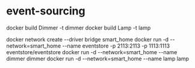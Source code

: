 # event-sourcing
docker build Dimmer -t dimmer
docker build Lamp -t lamp

docker network create --driver bridge smart_home
docker run -d --network=smart_home --name eventstore -p 2113:2113 -p 1113:1113 eventstore/eventstore
docker run -d --network=smart_home --name dimmer dimmer
docker run -d --network=smart_home --name lamp lamp
